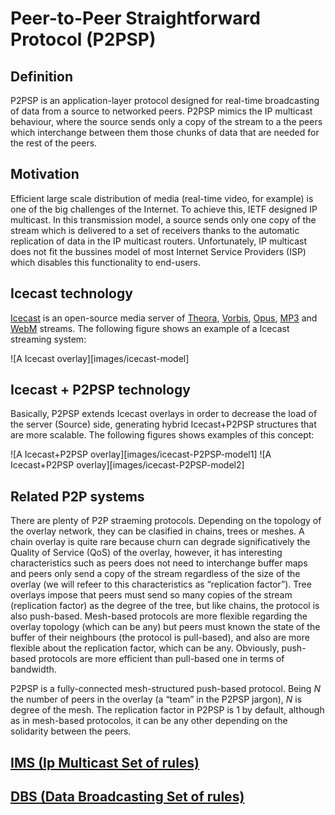 Peer-to-Peer Straightforward Protocol (P2PSP)
=============================================

Definition
----------

P2PSP is an application-layer protocol designed for real-time
broadcasting of data from a source to networked peers. P2PSP mimics
the IP multicast behaviour, where the source sends only a copy of the
stream to a the peers which interchange between them those chunks of
data that are needed for the rest of the peers.

Motivation
----------

Efficient large scale distribution of media (real-time video, for
example) is one of the big challenges of the Internet. To achieve this,
IETF designed IP multicast. In this transmission model, a source sends
only one copy of the stream which is delivered to a set of receivers
thanks to the automatic replication of data in the IP multicast routers.
Unfortunately, IP multicast does not fit the bussines model of most
Internet Service Providers (ISP) which disables this functionality to
end-users.

Icecast technology
------------------

[Icecast](http://icecast.org/) is an open-source media server of
[Theora](http://www.theora.org/), [Vorbis](http://www.vorbis.com/),
[Opus](https://www.opus-codec.org/),
[MP3](https://en.wikipedia.org/wiki/MP3) and
[WebM](http://www.webmproject.org/) streams. The following figure
shows an example of a Icecast streaming system:

![A Icecast overlay][images/icecast-model]

Icecast + P2PSP technology
--------------------------

Basically, P2PSP extends Icecast overlays in order to decrease the
load of the server (Source) side, generating hybrid Icecast+P2PSP
structures that are more scalable. The following figures shows
examples of this concept:

![A Icecast+P2PSP overlay][images/icecast-P2PSP-model1]
![A Icecast+P2PSP overlay][images/icecast-P2PSP-model2]

Related P2P systems
----------------

There are plenty of P2P straeming protocols. Depending on the topology
of the overlay network, they can be clasified in chains, trees or
meshes. A chain overlay is quite rare because churn can degrade
significatively the Quality of Service (QoS) of the overlay, however,
it has interesting characteristics such as peers does not need to
interchange buffer maps and peers only send a copy of the stream
regardless of the size of the overlay (we will refeer to this
characteristics as “replication factor”). Tree overlays impose that
peers must send so many copies of the stream (replication factor) as
the degree of the tree, but like chains, the protocol is also
push-based. Mesh-based protocols are more flexible regarding the
overlay topology (which can be any) but peers must known the state of
the buffer of their neighbours (the protocol is pull-based), and also
are more flexible about the replication factor, which can be
any. Obviously, push-based protocols are more efficient than
pull-based one in terms of bandwidth.

P2PSP is a fully-connected mesh-structured push-based protocol. Being
$N$ the number of peers in the overlay (a “team” in the P2PSP jargon),
$N$ is degree of the mesh. The replication factor in P2PSP is 1 by
default, although as in mesh-based protocolos, it can be any other
depending on the solidarity between the peers.

[IMS (Ip Multicast Set of rules)](IMS/README.md)
------------------------------------------------
[DBS (Data Broadcasting Set of rules)](DBS/README.md)
-----------------------------------------------------
